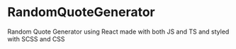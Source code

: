 # RandomQuoteGenerator
Random Quote Generator using React made with both JS and TS and styled with SCSS and CSS

